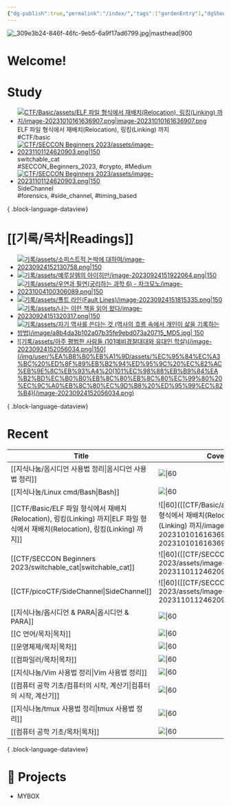 ```yaml
---
{"dg-publish":true,"permalink":"/index/","tags":["gardenEntry"],"dgShowLocalGraph":"false","dgShowFileTree":"false","dgShowToc":"false"}
---
```



![_309e3b24-846f-46fc-9eb5-6a9f17ad6799.jpg|masthead|900](/img/user/data/img/%EB%B8%94%EB%A1%9C%EA%B7%B8%EC%9D%B4%EB%AF%B8%EC%A7%80/_309e3b24-846f-46fc-9eb5-6a9f17ad6799.jpg)
#  Welcome!
# Study
<div class="study-covers">

- [![CTF/Basic/assets/ELF 파일 형식에서 재배치(Relocation), 링킹(Linking) 까지/image-20231010161636907.png|image-20231010161636907.png](/img/user/CTF/Basic/assets/ELF%20%ED%8C%8C%EC%9D%BC%20%ED%98%95%EC%8B%9D%EC%97%90%EC%84%9C%20%EC%9E%AC%EB%B0%B0%EC%B9%98(Relocation),%20%EB%A7%81%ED%82%B9(Linking)%20%EA%B9%8C%EC%A7%80/image-20231010161636907.png)](<CTF/Basic/ELF 파일 형식에서 재배치(Relocation), 링킹(Linking) 까지>)<div class=content-name>ELF 파일 형식에서 재배치(Relocation), 링킹(Linking) 까지</div><div class=content-tags>#CTF/basic</div>
- [![CTF/SECCON Beginners 2023/assets/image-20231101124620903.png|150](/img/user/CTF/SECCON%20Beginners%202023/assets/image-20231101124620903.png)](<CTF/SECCON Beginners 2023/switchable_cat>)<div class=content-name>switchable_cat</div><div class=content-tags>#SECCON_Beginners_2023, #crypto, #Medium</div>
- [![CTF/SECCON Beginners 2023/assets/image-20231101124620903.png|150](/img/user/CTF/SECCON%20Beginners%202023/assets/image-20231101124620903.png)](<CTF/picoCTF/SideChannel>)<div class=content-name>SideChannel</div><div class=content-tags>#forensics, #side_channel, #timing_based</div>

{ .block-language-dataview}
</div>


# [[기록/목차\|Readings]] 
<div class="book-covers">

- [![기록/assets/소피스트적 논박에 대하여/image-20230924152130758.png|150](/img/user/%EA%B8%B0%EB%A1%9D/assets/%EC%86%8C%ED%94%BC%EC%8A%A4%ED%8A%B8%EC%A0%81%20%EB%85%BC%EB%B0%95%EC%97%90%20%EB%8C%80%ED%95%98%EC%97%AC/image-20230924152130758.png)](<기록/독후감/소피스트적 논박에 대하여>)
- [![기록/assets/예루살렘의 아이히만/image-20230924151922064.png|150](/img/user/%EA%B8%B0%EB%A1%9D/assets/%EC%98%88%EB%A3%A8%EC%82%B4%EB%A0%98%EC%9D%98%20%EC%95%84%EC%9D%B4%ED%9E%88%EB%A7%8C/image-20230924151922064.png)](<기록/독후감/예루살렘의 아이히만>)
- [![기록/assets/우연과 필연(궁리하는 과학 6) - 자크모노/image-20231004100306089.png|150](/img/user/%EA%B8%B0%EB%A1%9D/assets/%EC%9A%B0%EC%97%B0%EA%B3%BC%20%ED%95%84%EC%97%B0(%EA%B6%81%EB%A6%AC%ED%95%98%EB%8A%94%20%EA%B3%BC%ED%95%99%206)%20-%20%EC%9E%90%ED%81%AC%EB%AA%A8%EB%85%B8/image-20231004100306089.png)](<기록/독후감/우연과 필연(궁리하는 과학 6) - 자크모노>)
- [![기록/assets/폴트 라인(Fault Lines)/image-20230924151815335.png|150](/img/user/%EA%B8%B0%EB%A1%9D/assets/%ED%8F%B4%ED%8A%B8%20%EB%9D%BC%EC%9D%B8(Fault%20Lines)/image-20230924151815335.png)](<기록/독후감/폴트 라인(Fault Lines)>)
- [![기록/assets/나는 이런 책을 읽어 왔다/image-20230924151320317.png|150](/img/user/%EA%B8%B0%EB%A1%9D/assets/%EB%82%98%EB%8A%94%20%EC%9D%B4%EB%9F%B0%20%EC%B1%85%EC%9D%84%20%EC%9D%BD%EC%96%B4%20%EC%99%94%EB%8B%A4/image-20230924151320317.png)](<기록/타치바나 다카시(立花隆)/나는 이런 책을 읽어 왔다 (다치바나 식 독서론, 독서술, 서재론)>)
- [![기록/assets/자기 역사를 쓴다는 것 (역사의 흐름 속에서 개인이 삶을 기록하는 방법)/image/a8b4da3b102a07b35fe9ebd073a20715_MD5.jpg| 150](/img/user/%EA%B8%B0%EB%A1%9D/assets/%EC%9E%90%EA%B8%B0%20%EC%97%AD%EC%82%AC%EB%A5%BC%20%EC%93%B4%EB%8B%A4%EB%8A%94%20%EA%B2%83%20(%EC%97%AD%EC%82%AC%EC%9D%98%20%ED%9D%90%EB%A6%84%20%EC%86%8D%EC%97%90%EC%84%9C%20%EA%B0%9C%EC%9D%B8%EC%9D%B4%20%EC%82%B6%EC%9D%84%20%EA%B8%B0%EB%A1%9D%ED%95%98%EB%8A%94%20%EB%B0%A9%EB%B2%95)/image/a8b4da3b102a07b35fe9ebd073a20715_MD5.jpg)](<기록/타치바나 다카시(立花隆)/자기 역사를 쓴다는 것 (역사의 흐름 속에서 개인이 삶을 기록하는 방법)>)
- [![기록/assets/아주 평범한 사람들 (101예비경찰대대와 유대인 학살)(/image-20230924152056034.png|150](/img/user/%EA%B8%B0%EB%A1%9D/assets/%EC%95%84%EC%A3%BC%20%ED%8F%89%EB%B2%94%ED%95%9C%20%EC%82%AC%EB%9E%8C%EB%93%A4%20(101%EC%98%88%EB%B9%84%EA%B2%BD%EC%B0%B0%EB%8C%80%EB%8C%80%EC%99%80%20%EC%9C%A0%EB%8C%80%EC%9D%B8%20%ED%95%99%EC%82%B4)(/image-20230924152056034.png)](<기록/독후감/아주 평범한 사람들 (101예비경찰대대와 유대인 학살)(>)

{ .block-language-dataview}
</div>


# Recent
| Title                                                                                                     | Cover                                                                                                                              |
| --------------------------------------------------------------------------------------------------------- | ---------------------------------------------------------------------------------------------------------------------------------- |
| [[지식나눔/옴시디언 사용법 정리\|옴시디언 사용법 정리]]                                                                      | ![\|60](\-)                                                                                                                        |
| [[지식나눔/Linux cmd/Bash\|Bash]]                                                                          | ![\|60](\-)                                                                                                                        |
| [[CTF/Basic/ELF 파일 형식에서 재배치(Relocation), 링킹(Linking) 까지\|ELF 파일 형식에서 재배치(Relocation), 링킹(Linking) 까지]] | ![\|60]([[CTF/Basic/assets/ELF 파일 형식에서 재배치(Relocation), 링킹(Linking) 까지/image-20231010161636907.png\|image-20231010161636907.png]]) |
| [[CTF/SECCON Beginners 2023/switchable_cat\|switchable_cat]]                                           | ![\|60]([[CTF/SECCON Beginners 2023/assets/image-20231101124620903.png\|150]])                                                     |
| [[CTF/picoCTF/SideChannel\|SideChannel]]                                                               | ![\|60]([[CTF/SECCON Beginners 2023/assets/image-20231101124620903.png\|150]])                                                     |
| [[지식나눔/옵시디언 & PARA\|옵시디언 & PARA]]                                                                      | ![\|60](\-)                                                                                                                        |
| [[C 언어/목차\|목차]]                                                                                        | ![\|60](\-)                                                                                                                        |
| [[운영체제/목차\|목차]]                                                                                        | ![\|60](\-)                                                                                                                        |
| [[컴파일러/목차\|목차]]                                                                                        | ![\|60](\-)                                                                                                                        |
| [[지식나눔/Vim 사용법 정리\|Vim 사용법 정리]]                                                                        | ![\|60](\-)                                                                                                                        |
| [[컴퓨터 공학 기초/컴퓨터의 시작, 계산기\|컴퓨터의 시작, 계산기]]                                                               | ![\|60](\-)                                                                                                                        |
| [[지식나눔/tmux 사용법 정리\|tmux 사용법 정리]]                                                                      | ![\|60](\-)                                                                                                                        |
| [[컴퓨터 공학 기초/목차\|목차]]                                                                                   | ![\|60](\-)                                                                                                                        |

{ .block-language-dataview}






# 💼  Projects
- MYBOX

